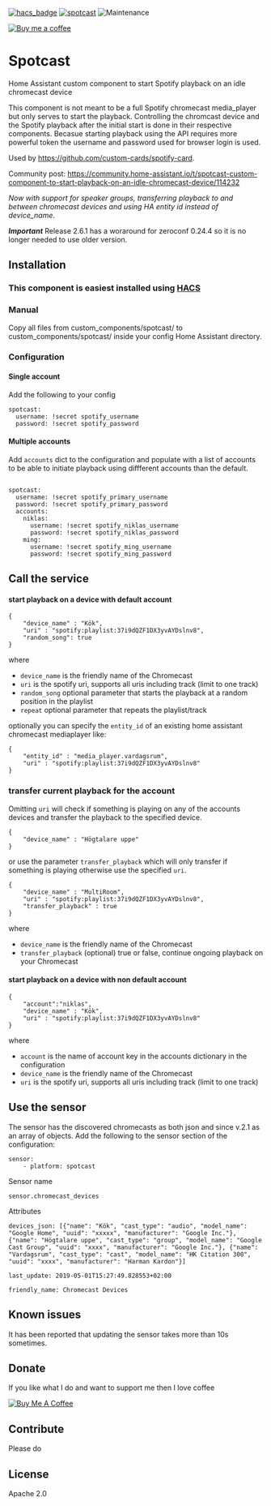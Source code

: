 [![hacs_badge](https://img.shields.io/badge/HACS-Default-orange.svg)](https://github.com/custom-components/hacs) [![spotcast](https://img.shields.io/github/release/fondberg/spotcast.svg?1)](https://github.com/fondberg/spotcast) ![Maintenance](https://img.shields.io/maintenance/yes/2019.svg)

[![Buy me a coffee](https://img.shields.io/static/v1.svg?label=Buy%20me%20a%20coffee&message=🥨&color=black&logo=buy%20me%20a%20coffee&logoColor=white&labelColor=6f4e37)](https://www.buymeacoffee.com/fondberg)

# Spotcast
Home Assistant custom component to start Spotify playback on an idle chromecast device

This component is not meant to be a full Spotify chromecast media_player but only serves to start the playback. Controlling the chromcast device and the Spotify playback after the initial start is done in their respective components.
Becasue starting playback using the API requires more powerful token the username and password used for browser login is used.

Used by https://github.com/custom-cards/spotify-card.

Community post: https://community.home-assistant.io/t/spotcast-custom-component-to-start-playback-on-an-idle-chromecast-device/114232

_Now with support for speaker groups, transferring playback to and between chromecast devices and using HA entity id instead of device_name_.

***Important***
Release 2.6.1 has a woraround for zeroconf 0.24.4 so it is no longer needed to use older version.

## Installation

### This component is easiest installed using [HACS](https://github.com/custom-components/hac)

### Manual
Copy all files from custom_components/spotcast/ to custom_components/spotcast/ inside your config Home Assistant directory.

### Configuration
#### Single account
Add the following to your config
```
spotcast:
  username: !secret spotify_username
  password: !secret spotify_password
```
#### Multiple accounts
Add `accounts` dict to the configuration and populate with a list of accounts to
be able to initiate playback using diffferent accounts than the default.
```

spotcast:
  username: !secret spotify_primary_username
  password: !secret spotify_primary_password
  accounts:
    niklas:
      username: !secret spotify_niklas_username
      password: !secret spotify_niklas_password
    ming:
      username: !secret spotify_ming_username
      password: !secret spotify_ming_password
```

## Call the service

#### start playback on a device with default account
```
{
	"device_name" : "Kök",
	"uri" : "spotify:playlist:37i9dQZF1DX3yvAYDslnv8",
	"random_song": true
}
```
where
 - `device_name` is the friendly name of the Chromecast
 - `uri` is the spotify uri, supports all uris including track (limit to one track)
 - `random_song` optional parameter that starts the playback at a random position in the playlist
 - `repeat` optional parameter that repeats the playlist/track

optionally you can specify the `entity_id` of an existing home assistant chromecast mediaplayer like:
```
{
	"entity_id" : "media_player.vardagsrum",
	"uri" : "spotify:playlist:37i9dQZF1DX3yvAYDslnv8"
}
```

### transfer current playback for the account
Omitting `uri` will check if something is playing on any of the accounts devices and transfer the playback to the specified device.
```
{
	"device_name" : "Högtalare uppe"
}
```
or use the parameter `transfer_playback` which will only transfer if something is playing otherwise use the specified `uri`.
```
{
	"device_name" : "MultiRoom",
	"uri" : "spotify:playlist:37i9dQZF1DX3yvAYDslnv8",
	"transfer_playback" : true
}
```
where
 - `device_name` is the friendly name of the Chromecast
 - `transfer_playback` (optional) true or false, continue ongoing playback on your Chromecast


#### start playback on a device with non default account
```
{
    "account":"niklas",
	"device_name" : "Kök",
	"uri" : "spotify:playlist:37i9dQZF1DX3yvAYDslnv8"
}
```
where
 - `account` is the name of account key in the accounts dictionary in the configuration
 - `device_name` is the friendly name of the Chromecast
 - `uri` is the spotify uri, supports all uris including track (limit to one track)

## Use the sensor
The sensor has the discovered chromecasts as both json and since v.2.1 as an array of objects.
Add the following to the sensor section of the configuration:
```
sensor:
    - platform: spotcast
```

Sensor name
```
sensor.chromecast_devices
```
Attributes
```
devices_json: [{"name": "Kök", "cast_type": "audio", "model_name": "Google Home", "uuid": "xxxxx", "manufacturer": "Google Inc."}, {"name": "Högtalare uppe", "cast_type": "group", "model_name": "Google Cast Group", "uuid": "xxxx", "manufacturer": "Google Inc."}, {"name": "Vardagsrum", "cast_type": "cast", "model_name": "HK Citation 300", "uuid": "xxxx", "manufacturer": "Harman Kardon"}]

last_update: 2019-05-01T15:27:49.828553+02:00

friendly_name: Chromecast Devices
```



 ## Known issues
 It has been reported that updating the sensor takes more than 10s sometimes.

 ## Donate
 If you like what I do and want to support me then I love coffee

<a href="https://www.buymeacoffee.com/fondberg" target="_blank"><img src="https://www.buymeacoffee.com/assets/img/custom_images/orange_img.png" alt="Buy Me A Coffee" style="height: auto !important;width: auto !important;" ></a>

 ## Contribute
 Please do

 ## License
 Apache 2.0
